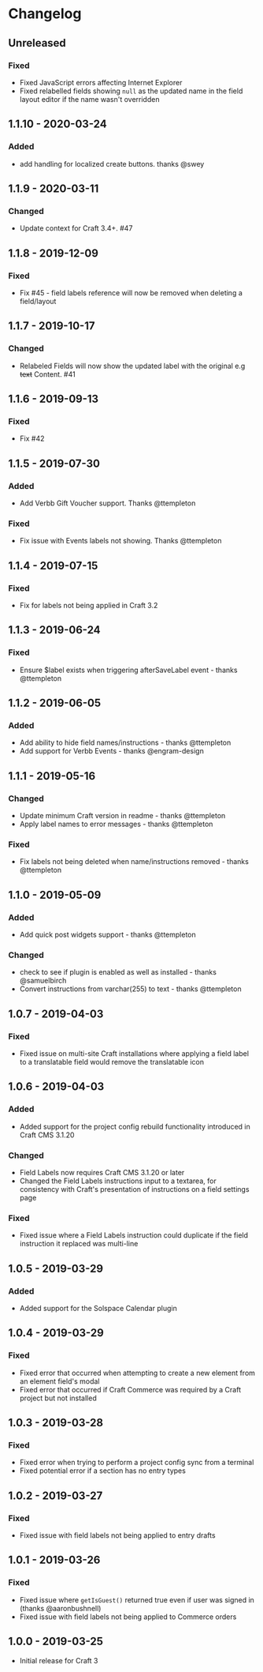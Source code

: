 # Changelog

## Unreleased
### Fixed
- Fixed JavaScript errors affecting Internet Explorer
- Fixed relabelled fields showing `null` as the updated name in the field layout editor if the name wasn't overridden

## 1.1.10 - 2020-03-24

### Added
- add handling for localized create buttons. thanks @swey

## 1.1.9 - 2020-03-11

### Changed
- Update context for Craft 3.4+. #47

## 1.1.8 - 2019-12-09

### Fixed
- Fix #45 - field labels reference will now be removed when deleting a field/layout

## 1.1.7 - 2019-10-17

### Changed
- Relabeled Fields will now show the updated label with the original e.g ~~text~~ Content. #41

## 1.1.6 - 2019-09-13

### Fixed
- Fix #42

## 1.1.5 - 2019-07-30

### Added
- Add Verbb Gift Voucher support. Thanks @ttempleton

### Fixed
- Fix issue with Events labels not showing. Thanks @ttempleton

## 1.1.4 - 2019-07-15

### Fixed
- Fix for labels not being applied in Craft 3.2

## 1.1.3 - 2019-06-24

### Fixed
- Ensure $label exists when triggering afterSaveLabel event - thanks @ttempleton

## 1.1.2 - 2019-06-05

### Added
- Add ability to hide field names/instructions - thanks @ttempleton
- Add support for Verbb Events - thanks @engram-design

## 1.1.1 - 2019-05-16

### Changed
- Update minimum Craft version in readme - thanks @ttempleton
- Apply label names to error messages - thanks @ttempleton

### Fixed
- Fix labels not being deleted when name/instructions removed - thanks @ttempleton

## 1.1.0 - 2019-05-09
### Added
- Add quick post widgets support - thanks @ttempleton

### Changed
- check to see if plugin is enabled as well as installed - thanks @samuelbirch
- Convert instructions from varchar(255) to text - thanks @ttempleton

## 1.0.7 - 2019-04-03
### Fixed
- Fixed issue on multi-site Craft installations where applying a field label to a translatable field would remove the translatable icon

## 1.0.6 - 2019-04-03
### Added
- Added support for the project config rebuild functionality introduced in Craft CMS 3.1.20

### Changed
- Field Labels now requires Craft CMS 3.1.20 or later
- Changed the Field Labels instructions input to a textarea, for consistency with Craft's presentation of instructions on a field settings page

### Fixed
- Fixed issue where a Field Labels instruction could duplicate if the field instruction it replaced was multi-line

## 1.0.5 - 2019-03-29
### Added
- Added support for the Solspace Calendar plugin

## 1.0.4 - 2019-03-29
### Fixed
- Fixed error that occurred when attempting to create a new element from an element field's modal
- Fixed error that occurred if Craft Commerce was required by a Craft project but not installed

## 1.0.3 - 2019-03-28
### Fixed
- Fixed error when trying to perform a project config sync from a terminal
- Fixed potential error if a section has no entry types

## 1.0.2 - 2019-03-27
### Fixed
- Fixed issue with field labels not being applied to entry drafts

## 1.0.1 - 2019-03-26
### Fixed
- Fixed issue where `getIsGuest()` returned true even if user was signed in (thanks @aaronbushnell)
- Fixed issue with field labels not being applied to Commerce orders

## 1.0.0 - 2019-03-25
- Initial release for Craft 3
